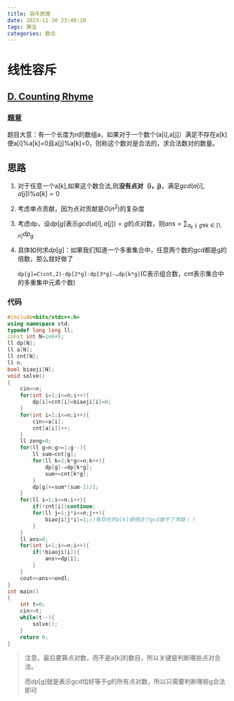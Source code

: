 ```yaml
---
title: 容斥原理
date: 2023-11-30 23:48:10
tags: 算法
categories: 数论
---
```










# 线性容斥

## [D. Counting Rhyme](https://codeforces.com/contest/1884/problem/D)

### 题意

题目大意：有一个长度为n的数组a，如果对于一个数个(a[i],a[j]）满足不存在a[k]使a[i]%a[k]=0且a[j]%a[k]=0，则称这个数对是合法的，求合法数对的数量。



## 思路

1. 对于任意一个a[k],如果这个数合法,则**没有点对（i，j)**，满足$gcd(a[i],a[j])\%a[k]=0$

2. 考虑单点贡献，因为点对贡献是$O(n^2)$的复杂度

3. 考虑dp，设$dp[g]$表示$gcd(a[i],a[j])=g$的点对数，则$ans=\sum_{a_k\nmid g\forall k\in[1,n]}dp_g$

4. 具体如何求$dp[g]$：如果我们知道一个多重集合中，任意两个数的gcd都是g的倍数，那么就好做了

	`dp[g]=C(cnt,2)-dp[2*g]-dp[3*g]-…dp[k*g]`(C表示组合数，cnt表示集合中的多重集中元素个数)



### 代码

```cpp
#include<bits/stdc++.h>
using namespace std;
typedef long long ll;
const int N=1e6+5;
ll dp[N];
ll a[N];
ll cnt[N];
ll n;
bool biaoji[N];
void solve()
{
	cin>>n;
	for(int i=1;i<=n;i++){
		dp[i]=cnt[i]=biaoji[i]=0;
	}
	for(int i=1;i<=n;i++){
		cin>>a[i];
		cnt[a[i]]++;
	}
	ll zong=0;
	for(ll g=n;g>=1;g--){
		ll sum=cnt[g];
		for(ll k=2;k*g<=n;k++){
			dp[g]-=dp[k*g];
			sum+=cnt[k*g];
		}
		dp[g]+=sum*(sum-1)/2;
	}
	for(ll i=1;i<=n;i++){
		if(!cnt[i])continue;
		for(ll j=1;j*i<=n;j++){
			biaoji[j*i]=1;//有存在的a[k]使得这个gcd做不了贡献！！
		}
	}
	ll ans=0;
	for(int i=1;i<=n;i++){
		if(!biaoji[i]){
			ans+=dp[i];
		}
	}
	cout<<ans<<endl;
}
int main()
{
	int t=0;
	cin>>t;
	while(t--){
		solve();
	}
	return 0;
}
```



> 注意，最后要算点对数，而不是a\[k]的数目，所以关键是判断哪些点对合法。
>
> 而dp\[g]就是表示gcd恰好等于g的所有点对数，所以只需要判断哪些g合法即可